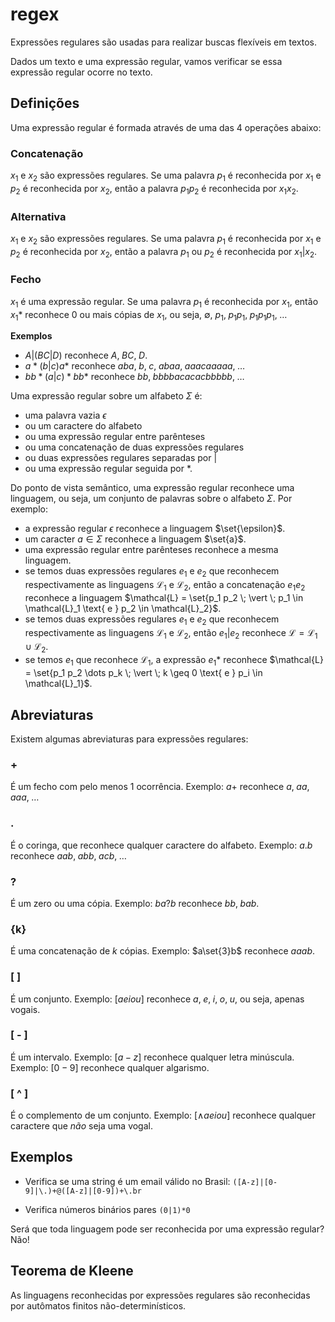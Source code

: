 # regex

Expressões regulares são usadas para realizar buscas flexíveis em textos.

Dados um texto e uma expressão regular, vamos verificar se essa expressão regular ocorre no texto.

## Definições

Uma expressão regular é formada através de uma das 4 operações abaixo:

### Concatenação

$x_1$ e $x_2$ são expressões regulares.
Se uma palavra $p_1$ é reconhecida por $x_1$ e $p_2$ é reconhecida por $x_2$, então a palavra $p_1 p_2$ é reconhecida por $x_1 x_2$.

### Alternativa

$x_1$ e $x_2$ são expressões regulares. Se uma palavra $p_1$ é reconhecida por $x_1$ e $p_2$ é reconhecida por $x_2$, então a palavra $p_1$ ou $p_2$ é reconhecida por $x_1 \vert x_2$.

### Fecho

$x_1$ é uma expressão regular. Se uma palavra $p_1$ é reconhecida por $x_1$, então $x_1 *$ reconhece 0 ou mais cópias de $x_1$, ou seja, $\emptyset$, $p_1, \; p_1 p_1, \; p_1 p_1 p_1 , \; \dots$

**Exemplos**
- $A \vert (BC \vert D)$ reconhece $A, \; BC, \; D$.
- $a * (b \vert c) a*$ reconhece $aba, \; b, \; c, \; abaa, \; aaacaaaaa, \; \dots$
- $b b* (a \vert c)* b b*$ reconhece $bb, \; bbbbacacacbbbbb, \; \dots$

Uma expressão regular sobre um alfabeto $\Sigma$ é:
- uma palavra vazia $\epsilon$
- ou um caractere do alfabeto
- ou uma expressão regular entre parênteses
- ou uma concatenação de duas expressões regulares
- ou duas expressões regulares separadas por $\vert$
- ou uma expressão regular seguida por $*$.

Do ponto de vista semântico, uma expressão regular reconhece uma linguagem, ou seja, um conjunto de palavras sobre o alfabeto $\Sigma$.
Por exemplo:
- a expressão regular $\epsilon$ reconhece a linguagem $\set{\epsilon}$.
- um caracter $a \in \Sigma$ reconhece a linguagem $\set{a}$.
- uma expressão regular entre parênteses reconhece a mesma linguagem.
- se temos duas expressões regulares $e_1$ e $e_2$ que reconhecem respectivamente as linguagens $\mathcal{L}_1$ e $\mathcal{L}_2$, então a concatenação $e_1 e_2$ reconhece a linguagem $\mathcal{L} = \set{p_1 p_2 \; \vert \; p_1 \in \mathcal{L}_1 \text{ e } p_2 \in \mathcal{L}_2}$.
- se temos duas expressões regulares $e_1$ e $e_2$ que reconhecem respectivamente as linguagens $\mathcal{L}_1$ e $\mathcal{L}_2$, então $e_1 \vert e_2$ reconhece $\mathcal{L} = \mathcal{L}_1 \cup \mathcal{L}_2$.
- se temos $e_1$ que reconhece $\mathcal{L}_1$, a expressão $e_1 *$ reconhece $\mathcal{L} = \set{p_1 p_2 \dots p_k \; \vert \; k \geq 0 \text{ e } p_i \in \mathcal{L}_1}$.

## Abreviaturas

Existem algumas abreviaturas para expressões regulares:

### +

É um fecho com pelo menos 1 ocorrência.
Exemplo: $a+$ reconhece $a, \; aa, \; aaa, \; \dots$

### .

É o coringa, que reconhece qualquer caractere do alfabeto.
Exemplo: $a.b$ reconhece $aab, \; abb, \; acb, \; \dots$

### ?

É um zero ou uma cópia.
Exemplo: $ba?b$ reconhece $bb, \; bab$.

### {k}

É uma concatenação de $k$ cópias.
Exemplo: $a\set{3}b$ reconhece $aaab$.

### [ ]

É um conjunto.
Exemplo: $[a e i o u]$ reconhece $a, \; e, \; i, \; o, \; u$, ou seja, apenas vogais.

### [ - ]

É um intervalo.
Exemplo: $[a-z]$ reconhece qualquer letra minúscula.
Exemplo: $[0-9]$ reconhece qualquer algarismo.

### [ ^ ]

É o complemento de um conjunto.
Exemplo: $[\land a e i o u]$ reconhece qualquer caractere que *não* seja uma vogal.

## Exemplos

- Verifica se uma string é um email válido no Brasil:
`([A-z]|[0-9]|\.)+@([A-z]|[0-9])+\.br`

- Verifica números binários pares
`(0|1)*0`

Será que toda linguagem pode ser reconhecida por uma expressão regular?
Não!

## Teorema de Kleene
As linguagens reconhecidas por expressões regulares são reconhecidas por autômatos finitos não-determinísticos.